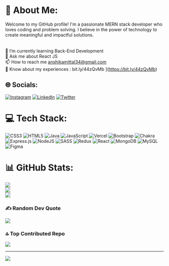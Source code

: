 # 💫 About Me:
Welcome to my GitHub profile! I'm a passionate MERN stack developer who loves coding and problem solving. I believe in the power of technology to create meaningful and impactful solutions.<br><br><br>🌱 I’m currently learning Back-End Development<br>💬 Ask me about React JS<br>📫 How to reach me anshikamittal34@gmail.com<br>📄 Know about my experiences : bit.ly/44zQvMb
](https://bit.ly/44zQvMb)

## 🌐 Socials:
[![Instagram](https://img.shields.io/badge/Instagram-%23E4405F.svg?logo=Instagram&logoColor=white)](https://instagram.com/https://www.instagram.com/_anshikamittal/) [![LinkedIn](https://img.shields.io/badge/LinkedIn-%230077B5.svg?logo=linkedin&logoColor=white)](https://linkedin.com/in/https://www.linkedin.com/in/anshikamittal7/) [![Twitter](https://img.shields.io/badge/Twitter-%231DA1F2.svg?logo=Twitter&logoColor=white)](https://twitter.com/https://twitter.com/_anshikamittal) 

# 💻 Tech Stack:
![CSS3](https://img.shields.io/badge/css3-%231572B6.svg?style=for-the-badge&logo=css3&logoColor=white) ![HTML5](https://img.shields.io/badge/html5-%23E34F26.svg?style=for-the-badge&logo=html5&logoColor=white) ![Java](https://img.shields.io/badge/java-%23ED8B00.svg?style=for-the-badge&logo=java&logoColor=white) ![JavaScript](https://img.shields.io/badge/javascript-%23323330.svg?style=for-the-badge&logo=javascript&logoColor=%23F7DF1E) ![Vercel](https://img.shields.io/badge/vercel-%23000000.svg?style=for-the-badge&logo=vercel&logoColor=white) ![Bootstrap](https://img.shields.io/badge/bootstrap-%23563D7C.svg?style=for-the-badge&logo=bootstrap&logoColor=white) ![Chakra](https://img.shields.io/badge/chakra-%234ED1C5.svg?style=for-the-badge&logo=chakraui&logoColor=white) ![Express.js](https://img.shields.io/badge/express.js-%23404d59.svg?style=for-the-badge&logo=express&logoColor=%2361DAFB) ![NodeJS](https://img.shields.io/badge/node.js-6DA55F?style=for-the-badge&logo=node.js&logoColor=white) ![SASS](https://img.shields.io/badge/SASS-hotpink.svg?style=for-the-badge&logo=SASS&logoColor=white) ![Redux](https://img.shields.io/badge/redux-%23593d88.svg?style=for-the-badge&logo=redux&logoColor=white) ![React](https://img.shields.io/badge/react-%2320232a.svg?style=for-the-badge&logo=react&logoColor=%2361DAFB) ![MongoDB](https://img.shields.io/badge/MongoDB-%234ea94b.svg?style=for-the-badge&logo=mongodb&logoColor=white) ![MySQL](https://img.shields.io/badge/mysql-%2300f.svg?style=for-the-badge&logo=mysql&logoColor=white) 	![Figma](https://img.shields.io/badge/figma-%23F24E1E.svg?style=for-the-badge&logo=figma&logoColor=white)
# 📊 GitHub Stats:
![](https://github-readme-stats.vercel.app/api?username=anshikamittal7&theme=radical&hide_border=false&include_all_commits=true&count_private=true)<br/>
![](https://github-readme-streak-stats.herokuapp.com/?user=anshikamittal7&theme=radical&hide_border=false)<br/>
![](https://github-readme-stats.vercel.app/api/top-langs/?username=anshikamittal7&theme=radical&hide_border=false&include_all_commits=true&count_private=true&layout=compact)

### ✍️ Random Dev Quote
![](https://quotes-github-readme.vercel.app/api?type=horizontal&theme=radical)

### 🔝 Top Contributed Repo
![](https://github-contributor-stats.vercel.app/api?username=anshikamittal7&limit=5&theme=dracula&combine_all_yearly_contributions=true)

---
[![](https://visitcount.itsvg.in/api?id=anshikamittal7&icon=0&color=6)](https://visitcount.itsvg.in)

<!-- Proudly created with GPRM ( https://gprm.itsvg.in ) -->

